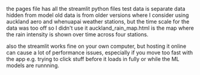 the pages file has all the streamlit python files
test data is separate data hidden from model
old data is from older versions where I consider using auckland aero and whenuapai weather stations, but the time scale for the data was too off so I didn't use it
auckland_rain_map.html is the map where the rain intensity is shown over time across four stations.  

also the streamlit works fine on your own computer, but hosting it online can cause a lot of performance issues, especially if you move too fast with the app e.g. trying to click stuff before it loads in fully or while the ML models are runnning.
